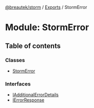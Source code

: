 [@breautek/storm](../README.md) / [Exports](../modules.md) / StormError

# Module: StormError

## Table of contents

### Classes

- [StormError](../classes/stormerror.stormerror-1.md)

### Interfaces

- [IAdditionalErrorDetails](../interfaces/stormerror.iadditionalerrordetails.md)
- [IErrorResponse](../interfaces/stormerror.ierrorresponse.md)
